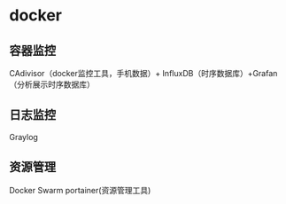 # docker

## 容器监控
CAdivisor（docker监控工具，手机数据）+ InfluxDB（时序数据库）+Grafan（分析展示时序数据库）

## 日志监控
Graylog

## 资源管理
Docker Swarm
portainer(资源管理工具)